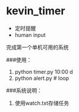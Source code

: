 kevin_timer
===========

* 定时提醒
* human input

完成第一个单机可用的系统

###使用：
1. python timer.py 10:00 d
2. python alert.py  # loop

###系统说明：
1. 使用watch.txt存储任务

